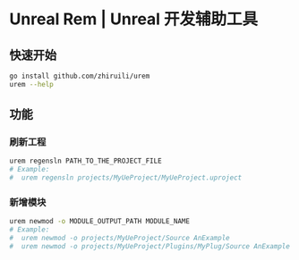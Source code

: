 # Unreal Rem | Unreal 开发辅助工具

## 快速开始

```bash
go install github.com/zhiruili/urem
urem --help
```

## 功能

### 刷新工程

```bash
urem regensln PATH_TO_THE_PROJECT_FILE
# Example:
#  urem regensln projects/MyUeProject/MyUeProject.uproject
```

### 新增模块

```bash
urem newmod -o MODULE_OUTPUT_PATH MODULE_NAME
# Example:
#  urem newmod -o projects/MyUeProject/Source AnExample
#  urem newmod -o projects/MyUeProject/Plugins/MyPlug/Source AnExample
```
